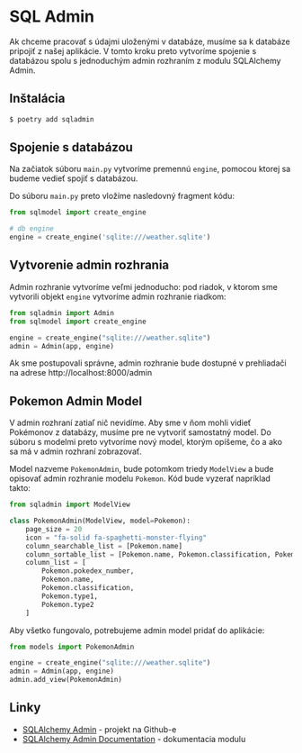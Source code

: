 # SQL Admin

Ak chceme pracovať s údajmi uloženými v databáze, musíme sa k databáze pripojiť z našej aplikácie. V tomto kroku 
preto vytvoríme spojenie s databázou spolu s jednoduchým admin rozhraním z modulu SQLAlchemy Admin. 


## Inštalácia

```bash
$ poetry add sqladmin
```


## Spojenie s databázou

Na začiatok súboru `main.py` vytvoríme premennú `engine`, pomocou ktorej sa budeme vedieť spojiť s databázou.

Do súboru `main.py` preto vložíme nasledovný fragment kódu:

```python
from sqlmodel import create_engine

# db engine
engine = create_engine('sqlite:///weather.sqlite')
```


## Vytvorenie admin rozhrania

Admin rozhranie vytvoríme veľmi jednoducho: pod riadok, v ktorom sme vytvorili objekt `engine` vytvoríme admin 
rozhranie riadkom:

```python
from sqladmin import Admin
from sqlmodel import create_engine

engine = create_engine("sqlite:///weather.sqlite")
admin = Admin(app, engine)
```

Ak sme postupovali správne, admin rozhranie bude dostupné v prehliadači na adrese http://localhost:8000/admin


## Pokemon Admin Model

V admin rozhraní zatiaľ nič nevidíme. Aby sme v ňom mohli vidieť Pokémonov z databázy, musíme pre ne vytvoriť 
samostatný model. Do súboru s modelmi preto vytvoríme nový model, ktorým opíšeme, čo a ako sa má v admin rozhraní zobrazovať.

Model nazveme `PokemonAdmin`, bude potomkom triedy `ModelView` a bude opisovať admin rozhranie modelu `Pokemon`. Kód 
bude vyzerať napríklad takto:

```python
from sqladmin import ModelView

class PokemonAdmin(ModelView, model=Pokemon):
    page_size = 20
    icon = "fa-solid fa-spaghetti-monster-flying"
    column_searchable_list = [Pokemon.name]
    column_sortable_list = [Pokemon.name, Pokemon.classification, Pokemon.type1, Pokemon.type2]
    column_list = [
        Pokemon.pokedex_number,
        Pokemon.name,
        Pokemon.classification,
        Pokemon.type1,
        Pokemon.type2
    ]
```

Aby všetko fungovalo, potrebujeme admin model pridať do aplikácie:

```python
from models import PokemonAdmin

engine = create_engine("sqlite:///weather.sqlite")
admin = Admin(app, engine)
admin.add_view(PokemonAdmin)
```


## Linky

* [SQLAlchemy Admin](https://github.com/aminalaee/sqladmin) - projekt na Github-e
* [SQLAlchemy Admin Documentation](https://aminalaee.dev/sqladmin/) - dokumentacia modulu
